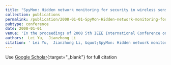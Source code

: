 ```yaml
---
title: "SpyMon: Hidden network monitoring for security in wireless sensor Networks"
collection: publications
permalink: /publication/2008-01-01-SpyMon-Hidden-network-monitoring-for-security-in-wireless-sensor-Networks
pubtype: conference
date: 2008-01-01
venue: 'In the proceedings of 2008 5th IEEE International Conference on Mobile Ad Hoc and Sensor Systems'
authors:  Lei Yu,  Jianzhong Li
citation: ' Lei Yu,  Jianzhong Li, &quot;SpyMon: Hidden network monitoring for security in wireless sensor Networks.&quot; In the proceedings of 2008 5th IEEE International Conference on Mobile Ad Hoc and Sensor Systems, 2008.'
---
```

Use [Google Scholar](https://scholar.google.com/scholar?q=SpyMon:+Hidden+network+monitoring+for+security+in+wireless+sensor+Networks){:target="_blank"} for full citation